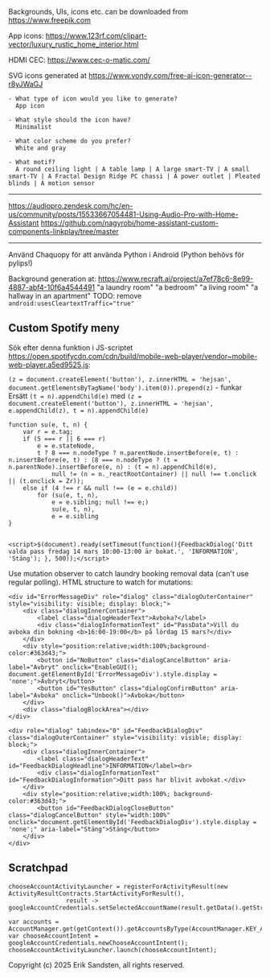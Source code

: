 Backgrounds, UIs, icons etc. can be downloaded from https://www.freepik.com

App icons: https://www.123rf.com/clipart-vector/luxury_rustic_home_interior.html

HDMI CEC: https://www.cec-o-matic.com/

SVG icons generated at https://www.vondy.com/free-ai-icon-generator--r8yJWaGJ

```
- What type of icon would you like to generate?
  App icon

- What style should the icon have?
  Minimalist

- What color scheme do you prefer?
  White and gray

- What motif?
  A round ceiling light | A table lamp | A large smart-TV | A small smart-TV | A Fractal Design Ridge PC chassi | A power outlet | Pleated blinds | A motion sensor
```

***
https://audiopro.zendesk.com/hc/en-us/community/posts/15533667054481-Using-Audio-Pro-with-Home-Assistant
https://github.com/nagyrobi/home-assistant-custom-components-linkplay/tree/master
***

Använd Chaquopy för att använda Python i Android (Python behövs för pylips!)

Background generation at: https://www.recraft.ai/project/a7ef78c6-8e99-4887-abf4-10f6a4544491
"a laundry room"
"a bedroom"
"a living room"
"a hallway in an apartment"
TODO: remove `android:usesCleartextTraffic="true"`

## Custom Spotify meny
Sök efter denna funktion i JS-scriptet https://open.spotifycdn.com/cdn/build/mobile-web-player/vendor~mobile-web-player.a5ed9525.js:

`(z = document.createElement('button'), z.innerHTML = 'hejsan', document.getElementsByTagName('body').item(0)).prepend(z)` - funkar
Ersätt `(t = n).appendChild(e)` med `(z = document.createElement('button'), z.innerHTML = 'hejsan', e.appendChild(z), t = n).appendChild(e)`
```
function su(e, t, n) {
    var r = e.tag;
    if (5 === r || 6 === r)
        e = e.stateNode,
        t ? 8 === n.nodeType ? n.parentNode.insertBefore(e, t) : n.insertBefore(e, t) : (8 === n.nodeType ? (t = n.parentNode).insertBefore(e, n) : (t = n).appendChild(e),
            null != (n = n._reactRootContainer) || null !== t.onclick || (t.onclick = Zr));
    else if (4 !== r && null !== (e = e.child))
        for (su(e, t, n),
            e = e.sibling; null !== e;)
            su(e, t, n),
            e = e.sibling
}
```

```

<script>$(document).ready(setTimeout(function(){FeedbackDialog('Ditt valda pass fredag 14 mars 10:00-13:00 är bokat.', 'INFORMATION', 'Stäng'); }, 500));</script>

```
Use mutation observer to catch laundry booking removal data (can't use regular polling). HTML structure to watch for mutations:
```
<div id="ErrorMessageDiv" role="dialog" class="dialogOuterContainer" style="visibility: visible; display: block;">
    <div class="dialogInnerContainer">
        <label class="dialogHeaderText">Avboka?</label>
        <div class="dialogInformationText" id="PassData">Vill du avboka din bokning <b>16:00-19:00</b> på lördag 15 mars?</div>
    </div>
    <div style="position:relative;width:100%;background-color:#363d43;">
        <button id="NoButton" class="dialogCancelButton" aria-label="Avbryt" onclick="EnableGUI(); document.getElementById('ErrorMessageDiv').style.display = 'none';">Avbryt</button>
        <button id="YesButton" class="dialogConfirmButton" aria-label="Avboka" onclick="Unbook()">Avboka</button>
    </div>
    <div class="dialogBlockArea"></div>
</div>
```
```
<div role="dialog" tabindex="0" id="FeedbackDialogDiv" class="dialogOuterContainer" style="visibility: visible; display: block;">
    <div class="dialogInnerContainer">
        <label class="dialogHeaderText" id="FeedbackDialogHeadline">INFORMATION</label><br>
        <div class="dialogInformationText" id="FeedbackDialogInformation">Ditt pass har blivit avbokat.</div>
    </div>
    <div style="position:relative;width:100%; background-color:#363d43;">
        <button id="FeedbackDialogCloseButton" class="dialogCancelButton" style="width:100%" onclick="document.getElementById('FeedbackDialogDiv').style.display = 'none';" aria-label="Stäng">Stäng</button>
    </div>
</div>
```
## Scratchpad
```
chooseAccountActivityLauncher = registerForActivityResult(new ActivityResultContracts.StartActivityForResult(),
                result -> googleAccountCredentials.setSelectedAccountName(result.getData().getStringExtra(AccountManager.KEY_ACCOUNT_NAME)));

var accounts = AccountManager.get(getContext()).getAccountsByType(AccountManager.KEY_ACCOUNT_TYPE);
var chooseAccountIntent = googleAccountCredentials.newChooseAccountIntent();
chooseAccountActivityLauncher.launch(chooseAccountIntent);
```

Copyright (c) 2025 Erik Sandsten, all rights reserved.